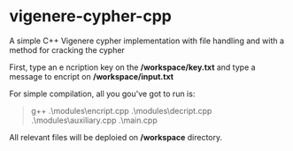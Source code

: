 # vigenere-cypher-cpp
A simple C++ Vigenere  cypher implementation with file handling and with a method for cracking the cypher

First, type an e ncription key on the **/workspace/key.txt** and type a message to encript on **/workspace/input.txt**

For simple compilation, all you gou've got to run is:

> g++ .\modules\encript.cpp .\modules\decript.cpp .\modules\auxiliary.cpp .\main.cpp

All relevant files will be deploied on **/workspace** directory.
